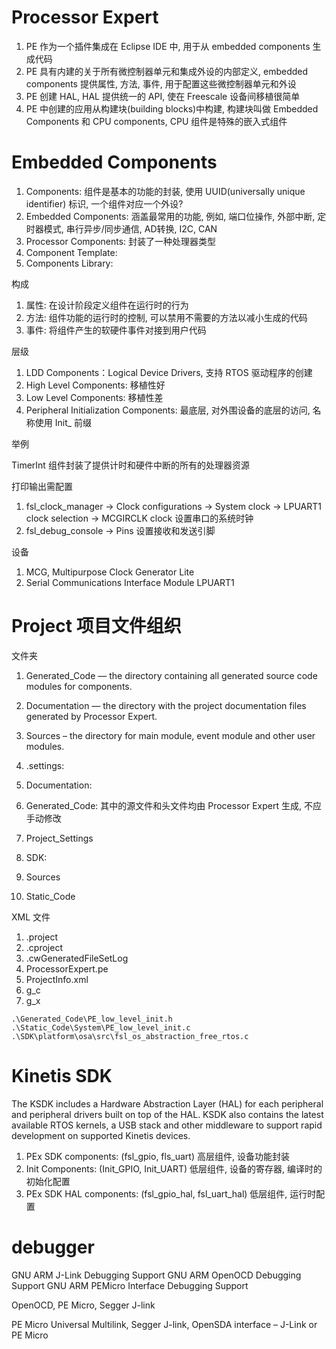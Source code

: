 # Processor Expert

1. PE 作为一个插件集成在 Eclipse IDE 中, 用于从 embedded components 生成代码
2. PE 具有内建的关于所有微控制器单元和集成外设的内部定义, embedded components 提供属性, 方法, 事件, 用于配置这些微控制器单元和外设
3. PE 创建 HAL, HAL 提供统一的 API, 使在 Freescale 设备间移植很简单
4. PE 中创建的应用从构建块(building blocks)中构建, 构建块叫做 Embedded Components 和 CPU components, CPU 组件是特殊的嵌入式组件

# Embedded Components

1. Components: 组件是基本的功能的封装, 使用 UUID(universally unique identifier) 标识, 一个组件对应一个外设?
2. Embedded Components: 涵盖最常用的功能, 例如, 端口位操作, 外部中断, 定时器模式, 串行异步/同步通信, AD转换, I2C, CAN
3. Processor Components: 封装了一种处理器类型
4. Component Template:
5. Components Library:

构成

1. 属性: 在设计阶段定义组件在运行时的行为
2. 方法: 组件功能的运行时的控制, 可以禁用不需要的方法以减小生成的代码
3. 事件: 将组件产生的软硬件事件对接到用户代码

层级

1. LDD Components：Logical Device Drivers, 支持 RTOS 驱动程序的创建
2. High Level Components: 移植性好
3. Low Level Components: 移植性差
4. Peripheral Initialization Components: 最底层, 对外围设备的底层的访问, 名称使用 Init_ 前缀

举例

TimerInt 组件封装了提供计时和硬件中断的所有的处理器资源

打印输出需配置

1. fsl_clock_manager -> Clock configurations -> System clock -> LPUART1 clock selection -> MCGIRCLK clock 设置串口的系统时钟
2. fsl_debug_console -> Pins 设置接收和发送引脚

设备

1. MCG, Multipurpose Clock Generator Lite
2. Serial Communications Interface Module LPUART1

# Project 项目文件组织

文件夹

1. Generated_Code — the directory containing all generated source code modules for components.
2. Documentation — the directory with the project documentation files generated by Processor Expert.
3. Sources – the directory for main module, event module and other user modules.

1. \.settings:
2. Documentation:
3. Generated_Code: 其中的源文件和头文件均由 Processor Expert 生成, 不应手动修改
4. Project_Settings
5. SDK:
6. Sources
7. Static_Code

XML 文件

1. .project
2. .cproject
3. .cwGeneratedFileSetLog
4. ProcessorExpert.pe
5. ProjectInfo.xml
6. g_c
7. g_x

```
.\Generated_Code\PE_low_level_init.h
.\Static_Code\System\PE_low_level_init.c
.\SDK\platform\osa\src\fsl_os_abstraction_free_rtos.c
```

# Kinetis SDK

The KSDK includes a Hardware Abstraction Layer (HAL) for each peripheral and peripheral drivers built on top of the HAL.
KSDK also contains the latest available RTOS kernels, a USB stack and other middleware to support rapid development on supported Kinetis devices.

1. PEx SDK components: (fsl_gpio, fls_uart) 高层组件, 设备功能封装
2. Init Components: (Init_GPIO, Init_UART) 低层组件, 设备的寄存器, 编译时的初始化配置
3. PEx SDK HAL components: (fsl_gpio_hal, fsl_uart_hal) 低层组件, 运行时配置

# debugger

GNU ARM J-Link Debugging Support
GNU ARM OpenOCD Debugging Support
GNU ARM PEMicro Interface Debugging Support

OpenOCD,
PE Micro,
Segger J-link

PE Micro Universal Multilink,
Segger J-link,
OpenSDA interface – J-Link or PE Micro
